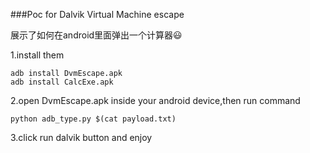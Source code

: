 ###Poc for Dalvik Virtual Machine escape

展示了如何在android里面弹出一个计算器:smiley: 

1.install them

    adb install DvmEscape.apk	
	adb install CalcExe.apk

2.open DvmEscape.apk inside your android device,then run command
	
	python adb_type.py $(cat payload.txt)

3.click run dalvik button and enjoy
